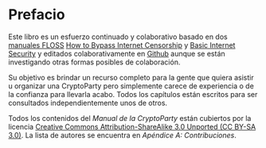 Prefacio
========

Este libro es un esfuerzo continuado y colaborativo basado en dos [manuales FLOSS](https://www.flossmanuals.net) [How to Bypass Internet Censorship](https://flossmanuals.net/bypassing-censorship) y [Basic Internet Security](https://flossmanuals.net/basic-internet-security/) y editados colaborativamente en [Github](https://github.com/cryptoparty/handbook) aunque se están investigando otras formas posibles de colaboración.

Su objetivo es brindar un recurso completo para la gente que quiera asistir u organizar una CryptoParty pero simplemente carece de experiencia o de la confianza para llevarla acabo. Todos los capítulos están escritos para ser consultados independientemente unos de otros.

Todos los contenidos del *Manual de la CryptoParty* están cubiertos por la licencia [Creative Commons Attribution-ShareAlike 3.0 Unported (CC BY-SA 3.0)](https://creativecommons.org/licenses/by-sa/3.0/). La lista de autores se encuentra en *Apéndice A: Contribuciones*.
